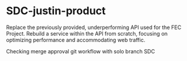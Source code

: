# SDC-justin-product
Replace the previously provided, underperforming API used for the FEC Project. Rebuild a service within the API from scratch, focusing on optimizing performance and accommodating web traffic.

Checking merge approval git workflow with solo branch SDC